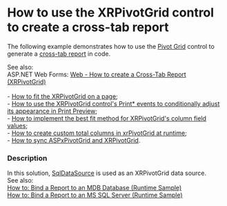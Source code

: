 # How to use the XRPivotGrid control to create a cross-tab report


<p>The following example demonstrates how to use the <a href="https://documentation.devexpress.com/#XtraReports/CustomDocument4030"><u>Pivot Grid</u></a> control to generate a <a href="https://documentation.devexpress.com/#XtraReports/CustomDocument5314"><u>cross-tab report</u></a> in code.</p>
<p>See also:<br />ASP.NET Web Forms: <a href="https://www.devexpress.com/Support/Center/p/T294707">Web - How to create a Cross-Tab Report (XRPivotGrid)</a><br /><br /> - <a href="https://www.devexpress.com/Support/Center/CodeCentral/ViewExample.aspx?exampleId=E4466"><u>How to fit the XRPivotGrid on a page</u></a>;<br /> - <a href="https://www.devexpress.com/Support/Center/CodeCentral/ViewExample.aspx?exampleId=E1992"><u>How to use the XRPivotGrid control's Print* events to conditionally adjust its appearance in Print Preview</u></a>;<br /> - <a href="https://www.devexpress.com/Support/Center/CodeCentral/ViewExample.aspx?exampleId=E1380"><u>How to implement the best fit method for XRPivotGrid's column field values</u></a>;<br /> - <a href="https://www.devexpress.com/Support/Center/CodeCentral/ViewExample.aspx?exampleId=E1064"><u>How to create custom total columns in xrPivotGrid at runtime</u></a>;<br /> - <a href="https://www.devexpress.com/Support/Center/CodeCentral/ViewExample.aspx?exampleId=E295"><u>How to sync ASPxPivotGrid and XRPivotGrid</u></a>.</p>


<h3>Description</h3>

In this solution, <a href="https://documentation.devexpress.com/#CoreLibraries/clsDevExpressDataAccessSqlSqlDataSourcetopic">SqlDataSource</a>&nbsp;is used as an&nbsp;XRPivotGrid data source. <br />See also:&nbsp;<br /><a href="https://documentation.devexpress.com/#XtraReports/CustomDocument2555">How to: Bind a Report to an MDB Database (Runtime Sample)</a> <br /><a href="https://documentation.devexpress.com/#XtraReports/CustomDocument4793">How to: Bind a Report to an MS SQL Server (Runtime Sample)</a>&nbsp;

<br/>


